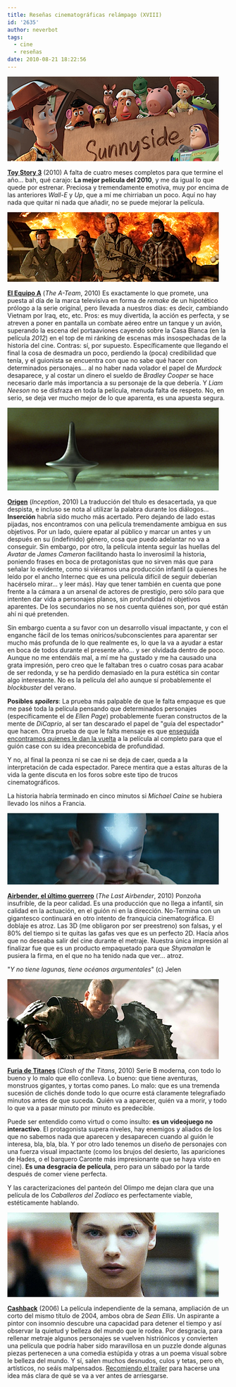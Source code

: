 ```yaml
---
title: Reseñas cinematográficas relámpago (XVIII)
id: '2635'
author: neverbot
tags:
  - cine
  - reseñas
date: 2010-08-21 18:22:56
---
```


![toy_story_3.png](./resenas-cinematograficas-relampago-xviii/toy_story_3.png)  

**[Toy Story 3](http://www.imdb.com/title/tt0435761/)** (2010) A falta de cuatro meses completos para que termine el año... bah, qué carajo: **La mejor película del 2010**, y me da igual lo que quede por estrenar. Preciosa y tremendamente emotiva, muy por encima de las anteriores _Wall-E_ y _Up_, que a mí me chirriaban un poco. Aquí no hay nada que quitar ni nada que añadir, no se puede mejorar la película.

![the_a_team.png](./resenas-cinematograficas-relampago-xviii/the_a_team.png)

**[El Equipo A](http://www.imdb.com/title/tt0429493/)** (_The A-Team_, 2010) Es exactamente lo que promete, una puesta al día de la marca televisiva en forma de _remake_ de un hipotético prólogo a la serie original, pero llevada a nuestros días: es decir, cambiando Vietnam por Iraq, etc, etc. Pros: es muy divertida, la acción es perfecta, y se atreven a poner en pantalla un combate aéreo entre un tanque y un avión, superando la escena del portaaviones cayendo sobre la Casa Blanca (en la película _2012_) en el top de mi ránking de escenas más insospechadas de la historia del cine. Contras: sí, por supuesto. Específicamente que llegando el final la cosa de desmadra un poco, perdiendo la (poca) credibilidad que tenía, y el guionista se encuentra con que no sabe qué hacer con determinados personajes... al no haber nada volador el papel de _Murdock_ desaparece, y al costar un dinero el sueldo de _Bradley Cooper_ se hace necesario darle más importancia a su personaje de la que debería. Y _Liam Neeson_ no se disfraza en toda la película, menuda falta de respeto. No, en serio, se deja ver mucho mejor de lo que aparenta, es una apuesta segura.

![inception.png](./resenas-cinematograficas-relampago-xviii/inception.png)

**[Origen](http://www.imdb.com/title/tt1375666/)** (_Inception_, 2010) La traducción del título es desacertada, ya que despista, e incluso se nota al utilizar la palabra durante los diálogos... **Inserción** habría sido mucho más acertado. Pero dejando de lado estas pijadas, nos encontramos con una película tremendamente ambigua en sus objetivos. Por un lado, quiere epatar al público y marcar un antes y un después en su (indefinido) género, cosa que puedo adelantar no va a conseguir. Sin embargo, por otro, la película intenta seguir las huellas del _Avatar_ de _James Cameron_ facilitando hasta lo inverosímil la historia, poniendo frases en boca de protagonistas que no sirven más que para señalar lo evidente, como si viéramos una producción infantil (a quienes he leído por el ancho Internec que es una película difícil de seguir deberían hacérselo mirar... y leer más). Hay que tener también en cuenta que pone frente a la cámara a un arsenal de actores de prestigio, pero sólo para que intenten dar vida a personajes planos, sin profundidad ni objetivos aparentes. De los secundarios no se nos cuenta quiénes son, por qué están ahí ni qué pretenden.

Sin embargo cuenta a su favor con un desarrollo visual impactante, y con el enganche fácil de los temas oníricos/subconscientes para aparentar ser mucho más profunda de lo que realmente es, lo que la va a ayudar a estar en boca de todos durante el presente año... y ser olvidada dentro de poco. Aunque no me entendáis mal, a mí me ha gustado y me ha causado una grata impresión, pero creo que le faltaban tres o cuatro cosas para acabar de ser redonda, y se ha perdido demasiado en la pura estética sin contar algo interesante. No es la película del año aunque sí probablemente el _blockbuster_ del verano.

**Posibles** _**spoilers**_: La prueba más palpable de que le falta empaque es que me pasé toda la película pensando que determinados personajes (específicamente el de _Ellen Page_) probablemente fueran constructos de la mente de _DiCaprio_, al ser tan descarado el papel de "guía del espectador" que hacen. Otra prueba de que le falta mensaje es que [enseguida encontramos quienes le dan la vuelta](http://www.escolar.net/MT/archives/2010/08/no-leas-esto-si-aun-no-has-visto-%E2%80%98origen%E2%80%99.html) a la película al completo para que el guión case con su idea preconcebida de profundidad.

Y no, al final la peonza ni se cae ni se deja de caer, queda a la interpretación de cada espectador. Parece mentira que a estas alturas de la vida la gente discuta en los foros sobre este tipo de trucos cinematográficos.

La historia habría terminado en cinco minutos si _Michael Caine_ se hubiera llevado los niños a Francia.

![airbender.png](./resenas-cinematograficas-relampago-xviii/airbender.png)

**[Airbender, el último guerrero](http://www.imdb.com/title/tt0938283/)** (_The Last Airbender_, 2010) Ponzoña insufrible, de la peor calidad. Es una producción que no llega a infantil, sin calidad en la actuación, en el guión ni en la dirección. No-Termina con un gigantesco continuará en otro intento de franquicia cinematográfica. El doblaje es atroz. Las 3D (me obligaron por ser preestreno) son falsas, y el 80% del tiempo si te quitas las gafas ves que es un perfecto 2D. Hacía años que no deseaba salir del cine durante el metraje. Nuestra única impresión al finalizar fue que es un producto empaquetado para que _Shyamalan_ le pusiera la firma, en el que no ha tenido nada que ver... atroz.

"_Y no tiene lagunas, tiene océanos argumentales_" (c) Jelen

![clash_of_the_titans.png](./resenas-cinematograficas-relampago-xviii/clash_of_the_titans1.png)

**[Furia de Titanes](http://www.imdb.com/title/tt0800320/)** (_Clash of the Titans_, 2010) Serie B moderna, con todo lo bueno y lo malo que ello conlleva. Lo bueno: que tiene aventuras, monstruos gigantes, y tortas como panes. Lo malo: que es una tremenda sucesión de clichés donde todo lo que ocurre está claramente telegrafiado minutos antes de que suceda. Quién va a aparecer, quién va a morir, y todo lo que va a pasar minuto por minuto es predecible.

Puede ser entendido como virtud o como insulto: **es un videojuego no interactivo**. El protagonista supera niveles, hay enemigos y aliados de los que no sabemos nada que aparecen y desaparecen cuando al guión le interesa, bla, bla, bla. Y por otro lado tenemos un diseño de personajes con una fuerza visual impactante (como los brujos del desierto, las apariciones de Hades, o el barquero Caronte más impresionante que se haya visto en cine). **Es una desgracia de película**, pero para un sábado por la tarde después de comer viene perfecta.

Y las caracterizaciones del panteón del Olimpo me dejan clara que una película de los _Caballeros del Zodíaco_ es perfectamente viable, estéticamente hablando.

![cashback.png](./resenas-cinematograficas-relampago-xviii/cashback.png)

**[Cashback](http://www.imdb.com/title/tt0460740/)** (2006) La película independiente de la semana, ampliación de un corto del mismo título de 2004, ambos obra de _Sean Ellis_. Un aspirante a pintor con insomnio descubre una capacidad para detener el tiempo y así observar la quietud y belleza del mundo que le rodea. Por desgracia, para rellenar metraje algunos personajes se vuelven histriónicos y convierten una película que podría haber sido maravillosa en un puzzle donde algunas piezas pertenecen a una comedia estúpida y otras a un poema visual sobre le belleza del mundo. Y sí, salen muchos desnudos, culos y tetas, pero eh, artísticos, no seáis malpensados. [Recomiendo el trailer](http://www.youtube.com/watch?v=Sf2drFZbHH4) para hacerse una idea más clara de qué se va a ver antes de arriesgarse.